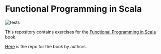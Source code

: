 # Functional Programming in Scala

![tests](https://github.com/amuradyan/fpscala/workflows/Tests/badge.svg)

This repository contains exercises for the [Functional Programming in Scala](https://www.manning.com/books/functional-programming-in-scala-second-edition) book.

[Here](https://github.com/fpinscala/fpinscala) is the repo for the book by authors.
